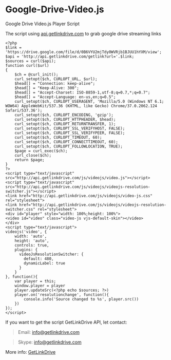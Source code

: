 # Google-Drive-Video.js
Google Drive Video.js Player Script

The script using [api.getlinkdrive.com](http://api.getlinkdrive.com) to grab google drive streaming links

	<?php
	$link = 'https://drive.google.com/file/d/0B6VYU2mjTdy0WVRjb1BJUU1hYXM/view';
	$api = 'http://api.getlinkdrive.com/getlink?url='.$link;
	$sources = curl($api);
	function curl($url)
	{
		$ch = @curl_init();
		curl_setopt($ch, CURLOPT_URL, $url);
		$head[] = "Connection: keep-alive";
		$head[] = "Keep-Alive: 300";
		$head[] = "Accept-Charset: ISO-8859-1,utf-8;q=0.7,*;q=0.7";
		$head[] = "Accept-Language: en-us,en;q=0.5";
		curl_setopt($ch, CURLOPT_USERAGENT, 'Mozilla/5.0 (Windows NT 6.1; WOW64) AppleWebKit/537.36 (KHTML, like Gecko) Chrome/37.0.2062.124 Safari/537.36');
		curl_setopt($ch, CURLOPT_ENCODING, 'gzip');
		curl_setopt($ch, CURLOPT_HTTPHEADER, $head);
		curl_setopt($ch, CURLOPT_RETURNTRANSFER, 1);
		curl_setopt($ch, CURLOPT_SSL_VERIFYHOST, FALSE);
		curl_setopt($ch, CURLOPT_SSL_VERIFYPEER, FALSE);
		curl_setopt($ch, CURLOPT_TIMEOUT, 60);
		curl_setopt($ch, CURLOPT_CONNECTTIMEOUT, 60);
		curl_setopt($ch, CURLOPT_FOLLOWLOCATION, TRUE);
		$page = curl_exec($ch);
		curl_close($ch);
		return $page;
	}
	?>
	<script type="text/javascript" src="http://api.getlinkdrive.com/js/videojs/video.js"></script>
	<script type="text/javascript" src="http://api.getlinkdrive.com/js/videojs/videojs-resolution-switcher.js"></script>
	<link href="http://api.getlinkdrive.com/js/videojs/video-js.css" rel="stylesheet">
	<link href="http://api.getlinkdrive.com/js/videojs/videojs-resolution-switcher.css" rel="stylesheet">
	<div id="player" style="width: 100%;height: 100%">
	<video id="video" class="video-js vjs-default-skin"></video>
	</div>
	<script type="text/javascript">
	videojs('video', {
	    width: 'auto',
	    height: 'auto',
	    controls: true,
	    plugins: {
	      videoJsResolutionSwitcher: {
	        default: 480,
	        dynamicLabel: true
	      }
	    }
	}, function(){
	    var player = this;
	    window.player = player
	    player.updateSrc(<?php echo $sources; ?>)
	    player.on('resolutionchange', function(){
	      	console.info('Source changed to %s', player.src())
	    })
	});
	</script>

If you want to get the script GetLinkDrive API, let contact:

> Email: info@getlinkdrive.com

> Skype: info@getlinkdrive.com

More info: [GetLinkDrive](http://getlinkdrive.com/)
